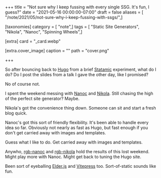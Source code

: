 +++
title = "Not sure why I keep fussing with every single SSG. It's fun, I guess?"
date = "2021-05-16 00:00:00-07:00"
draft = false
aliases = [ "/note/2021/05/not-sure-why-i-keep-fussing-with-ssgs/",]

[taxonomies]
category = [ "note",]
tags = [ "Static Site Generators", "Nikola", "Nanoc", "Spinning Wheels",]

[extra]
card = "_card.webp"

[extra.cover_image]
caption = ""
path = "cover.png"

+++

[Statamic]: /tags/statamic
[Hugo]: /tags/hugo
[Nanoc]: https://nanoc.app
[Nikola]: https://getnikola.com
[rgb-nanoc]: https://github.com/brianwisti/rgb-nanoc
[rgb-nikola]: https://github.com/brianwisti/rgb-nikola

So after bouncing back to [Hugo][] from a brief [Statamic][] experiment, what
do I do? Do I post the slides from a talk I gave the other day, like I
  promised?

No of course not.

I spent the weekend messing with [Nanoc][] and [Nikola][].
Still chasing the high of the perfect site generator?
Maybe.

Nikola's got the convenience thing down.
Someone can sit and start a fresh blog quick.

Nanoc's got this sort of friendly flexibility. It's been able to handle every
idea so far. Obviously not nearly as fast as Hugo, but fast enough if you don't
get carried away with images and templates.

Guess what I like to do.
Get carried away with images and templates.

[Elder.js]: https://elderguide.com/tech/elderjs/
[Vitepress]: https://vitepress.vuejs.org/

Anywho, [rgb-nanoc][] and [rgb-nikola][] hold the results of this lost weekend.
Might play more with Nanoc.
Might get back to tuning the Hugo site.

Been sort of eyeballing [Elder.js][] and [Vitepress][] too.
Sort-of-static sounds like fun.
